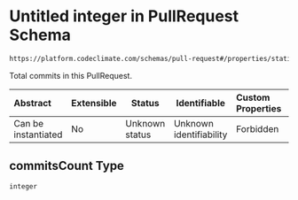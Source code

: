# Untitled integer in PullRequest Schema

```txt
https://platform.codeclimate.com/schemas/pull-request#/properties/statistics/properties/commitsCount
```

Total commits in this PullRequest.


| Abstract            | Extensible | Status         | Identifiable            | Custom Properties | Additional Properties | Access Restrictions | Defined In                                                                                |
| :------------------ | ---------- | -------------- | ----------------------- | :---------------- | --------------------- | ------------------- | ----------------------------------------------------------------------------------------- |
| Can be instantiated | No         | Unknown status | Unknown identifiability | Forbidden         | Allowed               | none                | [PullRequest.schema.json\*](../../schemas/PullRequest.schema.json "open original schema") |

## commitsCount Type

`integer`
